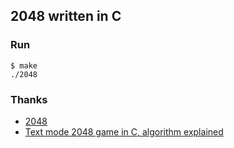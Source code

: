 ## 2048 written in C
### Run
```
$ make
./2048
```
### Thanks
- [2048](https://play2048.co/)
- [Text mode 2048 game in C, algorithm explained](https://www.leaseweb.com/labs/2014/03/text-mode-2048-game-c-algorithm-explained/)
